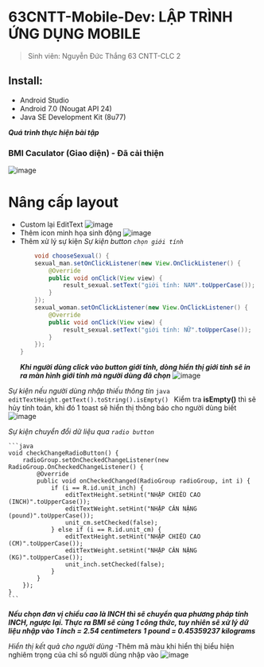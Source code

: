# 63CNTT-Mobile-Dev: LẬP TRÌNH ỨNG DỤNG MOBILE
> Sinh viên: Nguyễn Đức Thắng 63 CNTT-CLC 2
 ## Install:
 - Android Studio
 - Android 7.0 (Nougat API 24)
 - Java SE Development Kit (8u77)

 ***Quá trình thực hiện bài tập***
 ### BMI Caculator (Giao diện) - Đã cải thiện
 ![image](https://cdn.discordapp.com/attachments/1023849047045447700/1160140600058847282/image.png?ex=65339421&is=65211f21&hm=4f2c422061ece9b68f90acb8438d16cf736a53a88eb8cd02cd5f5c0214436695&)
  # Nâng cấp layout
  - Custom lại EditText
  ![image](https://cdn.discordapp.com/attachments/1023849047045447700/1160141674555650088/image.png?ex=65339521&is=65212021&hm=2044be9e95e2363482ce85888a56cf365024398890ee955aad09cd18fd0ef06f&)
  - Thêm icon minh họa sinh động
  ![image](https://cdn.discordapp.com/attachments/1023849047045447700/1160141973160726589/image.png?ex=65339568&is=65212068&hm=c387bc801be1c01179042198dacafbe9d157a8ba7edad3e3a3849070bea7b115&)
  - Thêm xử lý sự kiện
    *Sự kiện button `chọn giới tính`*
    ```java
        void chooseSexual() {
        sexual_man.setOnClickListener(new View.OnClickListener() {
            @Override
            public void onClick(View view) {
                result_sexual.setText("giới tính: NAM".toUpperCase());
            }
        });
        sexual_woman.setOnClickListener(new View.OnClickListener() {
            @Override
            public void onClick(View view) {
                result_sexual.setText("giới tính: NỮ".toUpperCase());
            }
        });
    }
    ```
    ***Khi người dùng click vào button giới tính, dòng hiển thị giới tính sẽ in ra màn hình giới tính mà người dùng đã chọn***
   ![image](https://cdn.discordapp.com/attachments/1023849047045447700/1160148667508981821/image.png?ex=65339ba4&is=652126a4&hm=aba4c87e9d23d28b97df9f397207f9b91f332b3a4bf1a8fbd9acc386691d7956&)
    
  *Sự kiện nếu người dùng nhập thiếu thông tin*
    ```java
    editTextHeight.getText().toString().isEmpty()
    ```
    Kiểm tra **isEmpty()** thì sẽ hủy tính toán, khi đó 1 toast sẽ hiển thị thông báo cho người dùng biết
  ![image](https://cdn.discordapp.com/attachments/1023849047045447700/1160143155337908264/image.png?ex=65339682&is=65212182&hm=7e95ae96e01f0c1bdb7ea55a0751d41ce9ebddb644970e7af8c1831c46e79cab&)

   *Sự kiện chuyển đổi dữ liệu qua `radio button`*
   
    ```java
    void checkChangeRadioButton() {
        radioGroup.setOnCheckedChangeListener(new RadioGroup.OnCheckedChangeListener() {
            @Override
            public void onCheckedChanged(RadioGroup radioGroup, int i) {
                if (i == R.id.unit_inch) {
                    editTextHeight.setHint("NHẬP CHIỀU CAO (INCH)".toUpperCase());
                    editTextWeight.setHint("NHẬP CÂN NẶNG (pound)".toUpperCase());
                    unit_cm.setChecked(false);
                } else if (i == R.id.unit_cm) {
                    editTextHeight.setHint("NHẬP CHIỀU CAO (CM)".toUpperCase());
                    editTextWeight.setHint("NHẬP CÂN NẶNG (KG)".toUpperCase());
                    unit_inch.setChecked(false);
                }
            }
        });
    }
    ```
    
   ***Nếu chọn đơn vị chiều cao là INCH thì sẽ chuyển qua phương pháp tính INCH, ngược lại. Thực ra BMI sẽ cùng 1 công thức, tuy nhiên sẽ xử lý dữ liệu nhập vào***
   ***1 inch = 2.54 centimeters***
   ***1 pound = 0.45359237 kilograms***

   *Hiển thị kết quả cho người dùng*
   -Thêm mã màu khi hiển thị biểu hiện nghiêm trọng của chỉ số người dùng nhập vào
   ![image](https://cdn.discordapp.com/attachments/1023849047045447700/1160147741029175327/Layer_2.png?ex=65339ac7&is=652125c7&hm=3868b8b251be1001af23369a5fce239838c8c1dadd022bc7c9e5b1f24a0623b5&)
